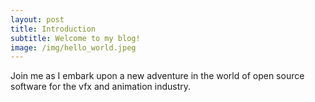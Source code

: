 ```yaml
---
layout: post
title: Introduction
subtitle: Welcome to my blog!
image: /img/hello_world.jpeg
---
```


Join me as I embark upon a new adventure in the world of open source software for the vfx and animation industry.
